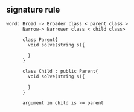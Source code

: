 ## signature rule
    word: Broad -> Broader class < parent class >
          Narrow-> Narrower class < child class>

          class Parent{
            void solve(string s){

            }
          }

          class Child : public Parent{
            void solve(string s){

            }
          }

          argument in child is >= parent
